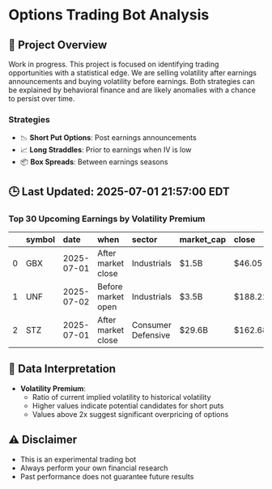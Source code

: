 # Options Trading Bot Analysis

## 🚀 Project Overview
Work in progress. This project is focused on identifying trading opportunities with a statistical edge.
We are selling volatility after earnings announcements and buying volatility before earnings.
Both strategies can be explained by behavioral finance and are likely anomalies with a chance to persist over time.

### Strategies
- 📉 **Short Put Options**: Post earnings announcements
- 📈 **Long Straddles**: Prior to earnings when IV is low
- 📦 **Box Spreads**: Between earnings seasons

## 🕒 Last Updated: 2025-07-01 21:57:00 EDT

### Top 30 Upcoming Earnings by Volatility Premium

|    | symbol   | date       | when               | sector             | market_cap   | close   | hv_current   | iv_current   | vol_premium   |
|---:|:---------|:-----------|:-------------------|:-------------------|:-------------|:--------|:-------------|:-------------|:--------------|
|  0 | GBX      | 2025-07-01 | After market close | Industrials        | $1.5B        | $46.05  | 20.21%       | 55.64%       | 2.75x         |
|  1 | UNF      | 2025-07-02 | Before market open | Industrials        | $3.5B        | $188.22 | 15.58%       | 37.87%       | 2.43x         |
|  2 | STZ      | 2025-07-01 | After market close | Consumer Defensive | $29.6B       | $162.68 | 24.39%       | 37.25%       | 1.53x         |

## 📝 Data Interpretation

- **Volatility Premium**: 
  - Ratio of current implied volatility to historical volatility
  - Higher values indicate potential candidates for short puts
  - Values above 2x suggest significant overpricing of options

## ⚠️ Disclaimer
- This is an experimental trading bot
- Always perform your own financial research
- Past performance does not guarantee future results
